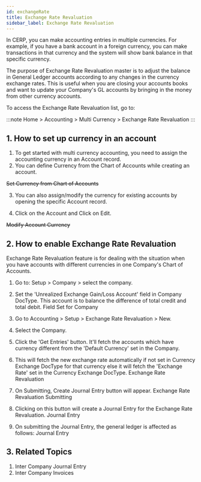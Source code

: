 ```yaml
---
id: exchangeRate
title: Exchange Rate Revaluation
sidebar_label: Exchange Rate Revaluation
---
```


In CERP, you can make accounting entries in multiple currencies. For example, if you have a bank account in a foreign currency, you can make transactions in that currency and the system will show bank balance in that specific currency.

The purpose of Exchange Rate Revaluation master is to adjust the balance in General Ledger accounts according to any changes in the currency exchange rates. This is useful when you are closing your accounts books and want to update your Company's GL accounts by bringing in the money from other currency accounts.

To access the Exchange Rate Revaluation list, go to:

:::note
Home > Accounting > Multi Currency > Exchange Rate Revaluation
:::

## 1. How to set up currency in an account

1. To get started with multi currency accounting, you need to assign the accounting currency in an Account record.
1. You can define Currency from the Chart of Accounts while creating an account.

~~Set Currency from Chart of Accounts~~

3. You can also assign/modify the currency for existing accounts by opening the specific Account record.

4. Click on the Account and Click on Edit.

~~Modify Account Currency~~

## 2. How to enable Exchange Rate Revaluation

Exchange Rate Revaluation feature is for dealing with the situation when you have accounts with different currencies in one Company's Chart of Accounts.

1. Go to: Setup > Company > select the company.
1. Set the 'Unrealized Exchange Gain/Loss Account' field in Company DocType. This account is to balance the difference of total credit and total debit. Field Set for Company
1. Go to Accounting > Setup > Exchange Rate Revaluation > New.
1. Select the Company.
1. Click the 'Get Entries' button. It'll fetch the accounts which have currency different from the 'Default Currency' set in the Company.
1. This will fetch the new exchange rate automatically if not set in Currency Exchange DocType for that currency else it will fetch the 'Exchange Rate' set in the Currency Exchange DocType. Exchange Rate Revaluation

1. On Submitting, Create Journal Entry button will appear. Exchange Rate Revaluation Submitting

1. Clicking on this button will create a Journal Entry for the Exchange Rate Revaluation. Journal Entry

1. On submitting the Journal Entry, the general ledger is affected as follows: Journal Entry

## 3. Related Topics

1. Inter Company Journal Entry
1. Inter Company Invoices
